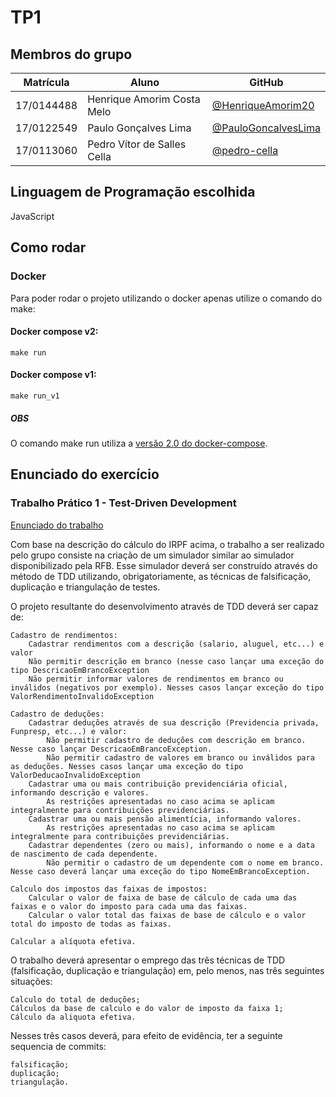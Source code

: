 # TP1

## Membros do grupo

| Matrícula  | Aluno                       | GitHub                                                       |
| ---------- | --------------------------- | ------------------------------------------------------------ |
| 17/0144488 | Henrique Amorim Costa Melo  | [@HenriqueAmorim20](https://github.com/HenriqueAmorim20)     |
| 17/0122549 | Paulo Gonçalves Lima        | [@PauloGoncalvesLima](https://github.com/PauloGoncalvesLima) |
| 17/0113060 | Pedro Vítor de Salles Cella | [@pedro-cella](https://github.com/pedro-cella)               |

## Linguagem de Programação escolhida

JavaScript

## Como rodar

### Docker

Para poder rodar o projeto utilizando o docker apenas utilize o comando do make:

#### Docker compose v2:

``make run``

#### Docker compose v1:

``make run_v1``

##### OBS

O comando make run utiliza a [versão 2.0 do docker-compose](https://www.docker.com/blog/announcing-compose-v2-general-availability/).

## Enunciado do exercício

### Trabalho Prático 1 - Test-Driven Development

[Enunciado do trabalho](https://github.com/andrelanna/fga0242/tree/master/tp1)

Com base na descrição do cálculo do IRPF acima, o trabalho a ser realizado pelo grupo consiste na criação de um simulador similar ao simulador disponibilizado pela RFB. Esse simulador deverá ser construído através do método de TDD utilizando, obrigatoriamente, as técnicas de falsificação, duplicação e triangulação de testes.

O projeto resultante do desenvolvimento através de TDD deverá ser capaz de:

    Cadastro de rendimentos:
        Cadastrar rendimentos com a descrição (salario, aluguel, etc...) e valor
        Não permitir descrição em branco (nesse caso lançar uma exceção do tipo DescricaoEmBrancoException
        Não permitir informar valores de rendimentos em branco ou inválidos (negativos por exemplo). Nesses casos lançar exceção do tipo ValorRendimentoInvalidoException

    Cadastro de deduções:
        Cadastrar deduções através de sua descrição (Previdencia privada, Funpresp, etc...) e valor:
            Não permitir cadastro de deduções com descrição em branco. Nesse caso lançar DescricaoEmBrancoException.
            Não permitir cadastro de valores em branco ou inválidos para as deduções. Nesses casos lançar uma exceção do tipo ValorDeducaoInvalidoException
        Cadastrar uma ou mais contribuição previdenciária oficial, informando descrição e valores.
            As restrições apresentadas no caso acima se aplicam integralmente para contribuições previdenciárias.
        Cadastrar uma ou mais pensão alimentícia, informando valores.
            As restrições apresentadas no caso acima se aplicam integralmente para contribuições previdenciárias.
        Cadastrar dependentes (zero ou mais), informando o nome e a data de nascimento de cada dependente.
            Não permitir o cadastro de um dependente com o nome em branco. Nesse caso deverá lançar uma exceção do tipo NomeEmBrancoException.

    Calculo dos impostos das faixas de impostos:
        Calcular o valor de faixa de base de cálculo de cada uma das faixas e o valor do imposto para cada uma das faixas.
        Calcular o valor total das faixas de base de cálculo e o valor total do imposto de todas as faixas.

    Calcular a alíquota efetiva.

O trabalho deverá apresentar o emprego das três técnicas de TDD (falsificação, duplicação e triangulação) em, pelo menos, nas três seguintes situações:

    Calculo do total de deduções;
    Cálculos da base de calculo e do valor de imposto da faixa 1;
    Cálculo da aliquota efetiva.

Nesses três casos deverá, para efeito de evidência, ter a seguinte sequencia de commits:

    falsificação;
    duplicação;
    triangulação.

